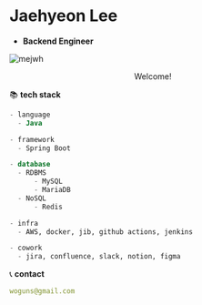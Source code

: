 # Jaehyeon Lee
- **Backend Engineer**


![mejwh](https://github.com/versatile0010/versatile0010/assets/96612168/afd44276-3b69-40df-a520-d981feabcb17)

<div align="center"> Welcome! </div>



📚 **tech stack**
```sql
- language
  - Java

- framework
  - Spring Boot

- database
  - RDBMS
      - MySQL
      - MariaDB
  - NoSQL
      - Redis

- infra
  - AWS, docker, jib, github actions, jenkins

- cowork
  - jira, confluence, slack, notion, figma
```

📞  **contact**
```yml
woguns@gmail.com
```
